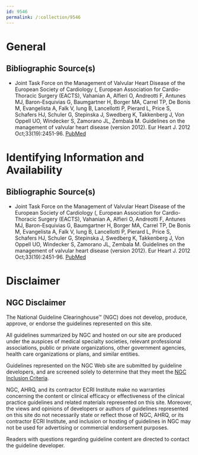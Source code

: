 ```yaml
---
id: 9546
permalink: /:collection/9546
---
```


# General

## Bibliographic Source(s)

- Joint Task Force on the Management of Valvular Heart Disease of the European Society of Cardiology (, European Association for Cardio-Thoracic Surgery (EACTS), Vahanian A, Alfieri O, Andreotti F, Antunes MJ, Baron-Esquivias G, Baumgartner H, Borger MA, Carrel TP, De Bonis M, Evangelista A, Falk V, Iung B, Lancellotti P, Pierard L, Price S, Schafers HJ, Schuler G, Stepinska J, Swedberg K, Takkenberg J, Von Oppell UO, Windecker S, Zamorano JL, Zembala M. Guidelines on the management of valvular heart disease (version 2012). Eur Heart J. 2012 Oct;33(19):2451-96. [ PubMed ](http://www.ncbi.nlm.nih.gov/entrez/query.fcgi?cmd=Retrieve&db=pubmed&dopt=Abstract&list_uids=22922415)

# Identifying Information and Availability

## Bibliographic Source(s)

- Joint Task Force on the Management of Valvular Heart Disease of the European Society of Cardiology (, European Association for Cardio-Thoracic Surgery (EACTS), Vahanian A, Alfieri O, Andreotti F, Antunes MJ, Baron-Esquivias G, Baumgartner H, Borger MA, Carrel TP, De Bonis M, Evangelista A, Falk V, Iung B, Lancellotti P, Pierard L, Price S, Schafers HJ, Schuler G, Stepinska J, Swedberg K, Takkenberg J, Von Oppell UO, Windecker S, Zamorano JL, Zembala M. Guidelines on the management of valvular heart disease (version 2012). Eur Heart J. 2012 Oct;33(19):2451-96. [ PubMed ](http://www.ncbi.nlm.nih.gov/entrez/query.fcgi?cmd=Retrieve&db=pubmed&dopt=Abstract&list_uids=22922415)

# Disclaimer

## NGC Disclaimer

The National Guideline Clearinghouse™ (NGC) does not develop, produce, approve, or endorse the guidelines represented on this site.

All guidelines summarized by NGC and hosted on our site are produced under the auspices of medical specialty societies, relevant professional associations, public or private organizations, other government agencies, health care organizations or plans, and similar entities.

Guidelines represented on the NGC Web site are submitted by guideline developers, and are screened solely to determine that they meet the [NGC Inclusion Criteria](/help-and-about/summaries/inclusion-criteria).

NGC, AHRQ, and its contractor ECRI Institute make no warranties concerning the content or clinical efficacy or effectiveness of the clinical practice guidelines and related materials represented on this site. Moreover, the views and opinions of developers or authors of guidelines represented on this site do not necessarily state or reflect those of NGC, AHRQ, or its contractor ECRI Institute, and inclusion or hosting of guidelines in NGC may not be used for advertising or commercial endorsement purposes.

Readers with questions regarding guideline content are directed to contact the guideline developer.

